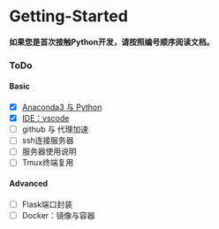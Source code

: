 # Getting-Started

**如果您是首次接触Python开发，请按照编号顺序阅读文档。**

### ToDo
#### Basic
- [x] [Anaconda3 与 Python](1_关于Anaconda3.md)
- [x] [IDE：vscode](2_IDE.md)
- [ ] github 与 代理加速
- [ ] ssh连接服务器
- [ ] 服务器使用说明
- [ ] Tmux终端复用

#### Advanced
- [ ] Flask端口封装
- [ ] Docker：镜像与容器
